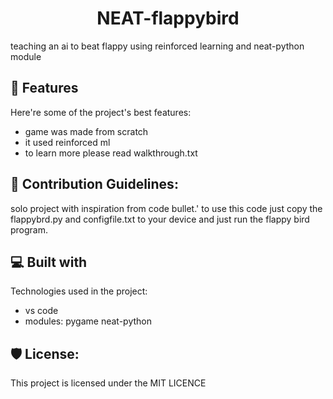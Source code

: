 <h1 align="center" id="title">NEAT-flappybird</h1>

<p id="description">teaching an ai to beat flappy using reinforced learning and neat-python module</p>

  
  
<h2>🧐 Features</h2>

Here're some of the project's best features:

*   game was made from scratch
*   it used reinforced ml
*   to learn more please read walkthrough.txt

<h2>🍰 Contribution Guidelines:</h2>

solo project with inspiration from code bullet.' to use this code just copy the flappybrd.py and configfile.txt to your device and just run the flappy bird program.

  
  
<h2>💻 Built with</h2>

Technologies used in the project:

*   vs code
*   modules: pygame neat-python

<h2>🛡️ License:</h2>

This project is licensed under the MIT LICENCE
